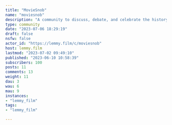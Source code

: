 ```yaml
---
title: "MovieSnob" 
name: "moviesnob"
description: "A community to discuss, debate, and celebrate the history of cinema, emphasis on&mdash;but not exclusively&mdash;the groundbreaking, avant garde and experimental, with a healthy dose of irreverence instead of the usual navel-gazing that usually surrounds cineastic appreciation.***::: spoiler Community Rules1. All is fair in love and war *but* keep it witty or, at minimum, intelligent. If you can't do either, *keep walking*. This community's administrators will not abide simpletons nor bullies.2. [Franchise picture](https://web.archive.org/web/20230521000810/https://www.indiewire.com/features/general/martin-scorsese-marvel-movies-not-cinema-theme-parks-1202178747/) fans and similar ilk, be forewarned: you are open game to be verbally flayed in this public square. *Did you not see the name of this community?*  3. There ~~may~~ will be occasionally adult subject matter (NSFW)&mdash;such is the nature of the beast. While it is not the scope of this community to purvey nor condone extreme or gratuitous sex or violence, neither subjects are necessarily condemned when in context with the subject matter at hand. It is also not the scope of this community to discuss *only* adult themes; how else could one discuss Fleming's [*The Wizard of Oz*]((https://en.wikipedia.org/wiki/The_Wizard_of_Oz_(1939_film))) (1939) or Donen/Kelly's [*Singing In The Rain*]((https://en.wikipedia.org/wiki/Singin%27_in_the_Rain)) (1952)?    - It is suggested you do not subscribe if you are highly sensitive to either subjects.      - It is *strongly suggested* that authors of submitted posts mark NSFW content as such. Err on the side of doubt.    4. All opinions expressed are strictly of the respective authors and do not necessarily reflect those of the moderators of this community nor the administrators of this instance (lemmy.film).:::***"
type: community
date: "2023-07-06 18:29:19"
draft: false
nsfw: false
actor_id: "https://lemmy.film/c/moviesnob"
host: lemmy.film
lastmod: "2023-07-02 09:49:10"
published: "2023-06-10 10:58:39"
subscribers: 100
posts: 11
comments: 13
weight: 11
dau: 3
wau: 6
mau: 9
instances:
- "lemmy_film"
tags: 
- "lemmy_film"

---
```

